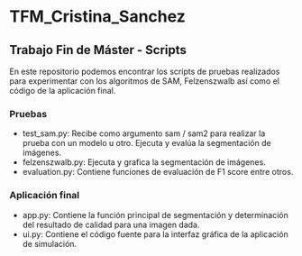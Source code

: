 # TFM_Cristina_Sanchez
## Trabajo Fin de Máster - Scripts
En este repositorio podemos encontrar los scripts de pruebas realizados para experimentar con los algoritmos de SAM, Felzenszwalb así como el
código de la aplicación final.

### Pruebas
- test_sam.py: Recibe como argumento sam / sam2 para realizar la prueba con un modelo u otro. Ejecuta y evalúa la segmentación de imágenes.
- felzenszwalb.py: Ejecuta y grafica la segmentación de imágenes.
- evaluation.py: Contiene funciones de evaluación de F1 score entre otros.
### Aplicación final
- app.py: Contiene la función principal de segmentación y determinación del resultado de calidad para una imagen dada.
- ui.py: Contiene el código fuente para la interfaz gráfica de la aplicación de simulación.

